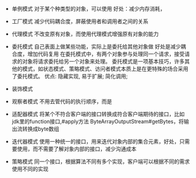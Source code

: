 - 单例模式
对于某个种类型的对象，可以使用
好处：减少内存消耗，

- 工厂模式
减少代码耦合度，屏蔽使用者和调用者之间的关系

- 代理模式
不改变原有对象，而使用代理模式增强原有对象的能力

- 委托模式
自己表面上做某些功能，实际上是委托给其他对象做
好处是减少耦合度，增加代码复用
在委托模式中，有两个对象参与处理同一个请求，接受请求的对象将请求委托给另一个对象来处理。 
委托模式是一项基本技巧，许多其他的模式，如状态模式、策略模式、访问者模式本质上是在更特殊的场合采用了委托模式。
优点: 隐藏实现, 易于扩展; 简化调用;


- 装饰模式


- 观察者模式
不用去管代码的执行顺序，而是

- 适配器模式
将某个不符合客户端的接口转换成符合客户端期待的接口，比如jdk里的function接口,#apply方法
ByteArrayOutputStream#getBytes，将输出流转换成byte数组

- 迭代器模式
使用一种统一的接口，用来迭代对象内部的集合元素，好处，只需要使用，而不需要了解对象内部的接口，减少沟通成本

- 策略模式
同一个接口，根据算法不同有多个实现，客户端可以根据不同的需求使用不同的实现
